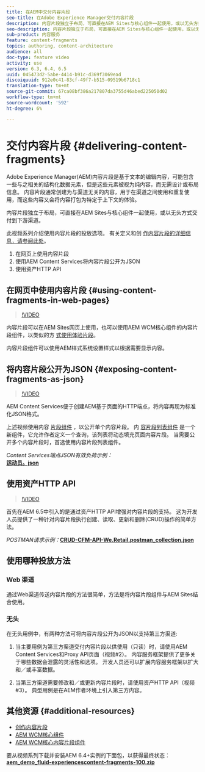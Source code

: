 ```yaml
---
title: 在AEM中交付内容片段
seo-title: 在Adobe Experience Manager交付内容片段
description: 内容片段独立于布局，可直接在AEM Sites与核心组件一起使用，或以无头方式交付到下游渠道。
seo-description: 内容片段独立于布局，可直接在AEM Sites与核心组件一起使用，或以无头方式交付到下游渠道。
sub-product: 内容服务
feature: content-fragments
topics: authoring, content-architecture
audience: all
doc-type: feature video
activity: use
version: 6.3, 6.4, 6.5
uuid: 045473d2-5abe-4414-b91c-d369f3069ead
discoiquuid: 912e0c41-83cf-49f7-b515-09519b6718c1
translation-type: tm+mt
source-git-commit: 67ca08bf386a217807da3755d46abed225050d02
workflow-type: tm+mt
source-wordcount: '592'
ht-degree: 6%

---
```



# 交付内容片段 {#delivering-content-fragments}

Adobe Experience Manager(AEM)内容片段是基于文本的编辑内容，可能包含一些与之相关的结构化数据元素，但是这些元素被视为纯内容，而无需设计或布局信息。 内容片段通常创建为与渠道无关的内容，用于在渠道之间使用和重复使用，而这些内容又会将内容打包为特定于上下文的体验。

内容片段独立于布局，可直接在AEM Sites与核心组件一起使用，或以无头方式交付到下游渠道。

此视频系列介绍使用内容片段的投放选项。 有关定义和创 [作内容片段的详细信息，请参阅此处](content-fragments-feature-video-use.md)。

1. 在网页上使用内容片段
2. 使用AEM Content Services将内容片段公开为JSON
3. 使用资产HTTP API

## 在网页中使用内容片段 {#using-content-fragments-in-web-pages}

>[!VIDEO](https://video.tv.adobe.com/v/22449/?quality=12&learn=on)

内容片段可以在AEM Sites网页上使用，也可以使用AEM WCM核心组件的内容片段组件，以类似的方 [式使用体验片段](https://docs.adobe.com/content/help/zh-Hans/experience-manager-core-components/using/components/content-fragment-component.html)。

内容片段组件可以使用AEM样式系统设置样式以根据需要显示内容。

## 将内容片段公开为JSON {#exposing-content-fragments-as-json}

>[!VIDEO](https://video.tv.adobe.com/v/22448/?quality=12&learn=on)

AEM Content Services便于创建AEM基于页面的HTTP端点，将内容再现为标准化JSON格式。

上述视频使用内容 [片段组件](https://docs.adobe.com/content/help/zh-Hans/experience-manager-core-components/using/components/content-fragment-component.html) ，以公开单个内容片段。 内 [容片段列表组件](https://docs.adobe.com/content/help/en/experience-manager-core-components/using/components/content-fragment-list.html) 是一个新组件，它允许作者定义一个查询，该列表将动态填充页面内容片段。 当需要公开多个内容片段时，首选使用内容片段列表组件。

*Content Services端点JSON有效负荷示例：*\
**[运动员。json](assets/athletes.json)**

## 使用资产HTTP API

>[!VIDEO](https://video.tv.adobe.com/v/26390/?quality=12&learn=on)

首先在AEM 6.5中引入的是通过资产HTTP API增强对内容片段的支持。 这为开发人员提供了一种针对内容片段执行创建、读取、更新和删除(CRUD)操作的简单方法。

*POSTMAN请求示例：***[CRUD-CFM-API-We.Retail.postman_collection.json](assets/CRUD-CFM-API-We.Retail.postman_collection.json)**

## 使用哪种投放方法

### Web 渠道

通过Web渠道传送内容片段的方法很简单，方法是将内容片段组件与AEM Sites结合使用。

### 无头

在无头用例中，有两种方法可将内容片段公开为JSON以支持第三方渠道:

1. 当主要用例为第三方渠道交付内容片段以供使用（只读）时，请使用AEM Content Services和Proxy API页面（视频#2）。 内容服务框架提供了更多关于哪些数据会泄露的灵活性和选项。 开发人员还可以扩展内容服务框架以扩大和／或丰富数据。

2. 当第三方渠道需要修改和／或更新内容片段时，请使用资产HTTP API（视频#3）。 典型用例是在AEM作者环境上引入第三方内容。

## 其他资源 {#additional-resources}

* [创作内容片段](content-fragments-feature-video-use.md)
* [AEM WCM核心组件](https://docs.adobe.com/content/help/zh-Hans/experience-manager-core-components/using/introduction.html)
* [AEM WCM核心内容片段组件](https://docs.adobe.com/content/help/zh-Hans/experience-manager-core-components/using/components/content-fragment-component.html)

要从视频系列下载并安装AEM 6.4+实例的下面包，以获得最终状态：\
**[aem_demo_fluid-experiencescontent-fragments-100.zip](assets/aem_demo_fluid-experiencescontent-fragments-100.zip)**
